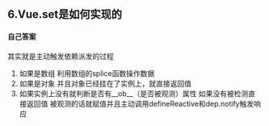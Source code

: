 ## 6.Vue.set是如何实现的
#### 自己答案
其实就是主动触发依赖派发的过程
1. 如果是数组 利用数组的splice函数操作数据
2. 如果是对象 并且对象已经挂在了实例上，就直接返回值  
3. 如果实例上没有就判断是否有__ob__（是否被观测）属性  如果没有被检测直接返回值  被观测的话就赋值并且主动调用defineReactive和dep.notify触发响应




